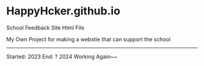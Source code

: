 # HappyHcker.github.io

School Feedback Site Html File


My Own Project for making a webstie that can support the school


--------------------------------------------------------
Started: 2023
End: ?
2024 Working Again~~

